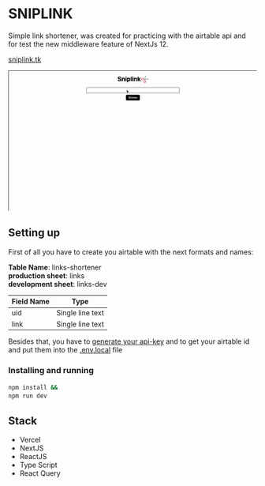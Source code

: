 # SNIPLINK

Simple link shortener, was created for practicing with the airtable api and for test the new middleware feature of NextJs 12.

[sniplink.tk](https://sniplink.tk)<br>

![demo](public/sniplink-demo.gif)

## Setting up

First of all you have to create you airtable with the next formats and names:

**Table Name**: links-shortener <br>
**production sheet**: links <br>
**development sheet**: links-dev <br>

| Field Name | Type             |
| ---------- | ---------------- |
| uid        | Single line text |
| link       | Single line text |

Besides that, you have to [generate your api-key](https://support.airtable.com/hc/en-us/articles/219046777-How-do-I-get-my-API-key-) and to get your airtable id and put them into the [.env.local](.env.local) file

### Installing and running

```bash
npm install &&
npm run dev
```

## Stack

- Vercel
- NextJS
- ReactJS
- Type Script
- React Query

